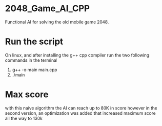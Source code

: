 # 2048_Game_AI_CPP
Functional AI for solving the old mobile game 2048. 

# Run the script
On linux, and after installing the g++ cpp compiler run the two following commands in the terminal

  1) g++ -o main main.cpp
  2) ./main

# Max score
with this naive algorithm the AI can reach up to 80K in score
however in the second version, an optimization was added that increased maximum score all the way to 130k

